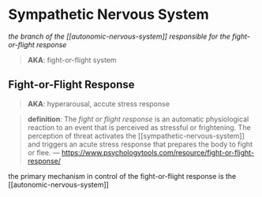 # Sympathetic Nervous System

_the branch of the [[autonomic-nervous-system]] responsible for the fight-or-flight response_

> **AKA**: fight-or-flight system

## Fight-or-Flight Response

> **AKA**: hyperarousal, accute stress response

> **definition**: The _fight or flight response_ is an automatic physiological reaction to an event that is perceived as stressful or frightening. The perception of threat activates the [[sympathetic-nervous-system]] and triggers an acute stress response that prepares the body to fight or flee. &mdash; <https://www.psychologytools.com/resource/fight-or-flight-response/>

the primary mechanism in control of the fight-or-flight response is the [[autonomic-nervous-system]]
